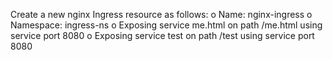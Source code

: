 Create a new nginx Ingress resource as follows: 
o	Name: nginx-ingress
o	Namespace: ingress-ns 
o	Exposing service me.html on path /me.html using service port 8080
o	Exposing service test on path /test using service port 8080  